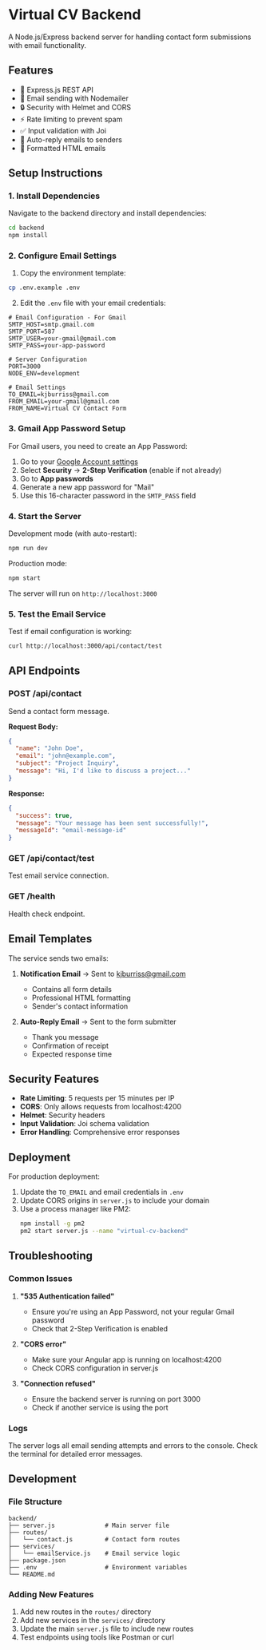 # Virtual CV Backend

A Node.js/Express backend server for handling contact form submissions with email functionality.

## Features

- 🚀 Express.js REST API
- 📧 Email sending with Nodemailer
- 🔒 Security with Helmet and CORS
- ⚡ Rate limiting to prevent spam
- ✅ Input validation with Joi
- 📨 Auto-reply emails to senders
- 🎯 Formatted HTML emails

## Setup Instructions

### 1. Install Dependencies

Navigate to the backend directory and install dependencies:

```bash
cd backend
npm install
```

### 2. Configure Email Settings

1. Copy the environment template:
```bash
cp .env.example .env
```

2. Edit the `.env` file with your email credentials:

```env
# Email Configuration - For Gmail
SMTP_HOST=smtp.gmail.com
SMTP_PORT=587
SMTP_USER=your-gmail@gmail.com
SMTP_PASS=your-app-password

# Server Configuration
PORT=3000
NODE_ENV=development

# Email Settings
TO_EMAIL=kjburriss@gmail.com
FROM_EMAIL=your-gmail@gmail.com
FROM_NAME=Virtual CV Contact Form
```

### 3. Gmail App Password Setup

For Gmail users, you need to create an App Password:

1. Go to your [Google Account settings](https://myaccount.google.com/)
2. Select **Security** → **2-Step Verification** (enable if not already)
3. Go to **App passwords**
4. Generate a new app password for "Mail"
5. Use this 16-character password in the `SMTP_PASS` field

### 4. Start the Server

Development mode (with auto-restart):
```bash
npm run dev
```

Production mode:
```bash
npm start
```

The server will run on `http://localhost:3000`

### 5. Test the Email Service

Test if email configuration is working:
```bash
curl http://localhost:3000/api/contact/test
```

## API Endpoints

### POST /api/contact
Send a contact form message.

**Request Body:**
```json
{
  "name": "John Doe",
  "email": "john@example.com",
  "subject": "Project Inquiry",
  "message": "Hi, I'd like to discuss a project..."
}
```

**Response:**
```json
{
  "success": true,
  "message": "Your message has been sent successfully!",
  "messageId": "email-message-id"
}
```

### GET /api/contact/test
Test email service connection.

### GET /health
Health check endpoint.

## Email Templates

The service sends two emails:

1. **Notification Email** → Sent to kjburriss@gmail.com
   - Contains all form details
   - Professional HTML formatting
   - Sender's contact information

2. **Auto-Reply Email** → Sent to the form submitter
   - Thank you message
   - Confirmation of receipt
   - Expected response time

## Security Features

- **Rate Limiting**: 5 requests per 15 minutes per IP
- **CORS**: Only allows requests from localhost:4200
- **Helmet**: Security headers
- **Input Validation**: Joi schema validation
- **Error Handling**: Comprehensive error responses

## Deployment

For production deployment:

1. Update the `TO_EMAIL` and email credentials in `.env`
2. Update CORS origins in `server.js` to include your domain
3. Use a process manager like PM2:
   ```bash
   npm install -g pm2
   pm2 start server.js --name "virtual-cv-backend"
   ```

## Troubleshooting

### Common Issues

1. **"535 Authentication failed"**
   - Ensure you're using an App Password, not your regular Gmail password
   - Check that 2-Step Verification is enabled

2. **"CORS error"**
   - Make sure your Angular app is running on localhost:4200
   - Check CORS configuration in server.js

3. **"Connection refused"**
   - Ensure the backend server is running on port 3000
   - Check if another service is using the port

### Logs

The server logs all email sending attempts and errors to the console. Check the terminal for detailed error messages.

## Development

### File Structure
```
backend/
├── server.js              # Main server file
├── routes/
│   └── contact.js         # Contact form routes
├── services/
│   └── emailService.js    # Email service logic
├── package.json
├── .env                   # Environment variables
└── README.md
```

### Adding New Features

1. Add new routes in the `routes/` directory
2. Add new services in the `services/` directory
3. Update the main `server.js` file to include new routes
4. Test endpoints using tools like Postman or curl
